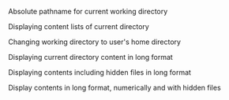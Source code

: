 Absolute pathname for current working directory

Displaying content lists of current directory

Changing working directory to user's home directory

Displaying current directory content in long format

Displaying contents including hidden files in long format

Display contents in long format, numerically and with hidden files


